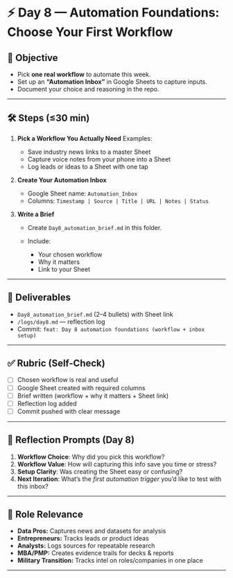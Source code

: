 # ⚡ Day 8 — Automation Foundations: Choose Your First Workflow

## 📌 Objective

* Pick **one real workflow** to automate this week.
* Set up an **“Automation Inbox”** in Google Sheets to capture inputs.
* Document your choice and reasoning in the repo.

---

## 🛠 Steps (≤30 min)

1. **Pick a Workflow You Actually Need**
   Examples:

   * Save industry news links to a master Sheet
   * Capture voice notes from your phone into a Sheet
   * Log leads or ideas to a Sheet with one tap

2. **Create Your Automation Inbox**

   * Google Sheet name: `Automation_Inbox`
   * Columns: `Timestamp | Source | Title | URL | Notes | Status`

3. **Write a Brief**

   * Create `Day8_automation_brief.md` in this folder.
   * Include:

     * Your chosen workflow
     * Why it matters
     * Link to your Sheet

---

## 📂 Deliverables

* `Day8_automation_brief.md` (2–4 bullets) with Sheet link
* `/logs/day8.md` — reflection log
* Commit: `feat: Day 8 automation foundations (workflow + inbox setup)`

---

## ✅ Rubric (Self-Check)

* [ ] Chosen workflow is real and useful
* [ ] Google Sheet created with required columns
* [ ] Brief written (workflow + why it matters + Sheet link)
* [ ] Reflection log added
* [ ] Commit pushed with clear message

---

## 📝 Reflection Prompts (Day 8)

1. **Workflow Choice**: Why did you pick this workflow?
2. **Workflow Value**: How will capturing this info save you time or stress?
3. **Setup Clarity**: Was creating the Sheet easy or confusing?
4. **Next Iteration**: What’s the *first automation trigger* you’d like to test with this inbox?

---

## 🎯 Role Relevance

* **Data Pros:** Captures news and datasets for analysis
* **Entrepreneurs:** Tracks leads or product ideas
* **Analysts:** Logs sources for repeatable research
* **MBA/PMP:** Creates evidence trails for decks & reports
* **Military Transition:** Tracks intel on roles/companies in one place

---

